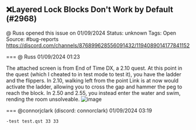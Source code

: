 ## ❌Layered Lock Blocks Don't Work by Default (#2968)
@ Russ opened this issue on 01/09/2024
Status: unknown
Tags: Open
Source: #bug-reports https://discord.com/channels/876899628556091432/1194089014177841152


=== @ Russ 01/09/2024 01:23

The attached screen is from End of Time DX, a 2.10 quest. At this point in the quest (which I cheated to in test mode to test it), you have the ladder and the flippers. In 2.10, walking left from the point Link is at now would activate the ladder, allowing you to cross the gap and hammer the peg to reach the block. In 2.50 and 2.55, you instead enter the water and swim, rending the room unsolveable.
![image](https://cdn.discordapp.com/attachments/1194089014177841152/1194089014374977536/zc_screen00024.png?ex=65e6740e&is=65d3ff0e&hm=7e687414aa7ced2327f78ad22f295e9f030a490e0955a520777c65f56ac51c59&)

=== @connorjclark (discord: connorclark) 01/09/2024 03:19

`-test test.qst 33 33`
